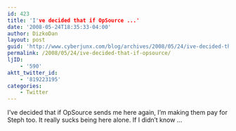 ```yaml
---
id: 423
title: 'I've decided that if OpSource ...'
date: '2008-05-24T18:35:33-04:00'
author: DizkoDan
layout: post
guid: 'http://www.cyberjunx.com/blog/archives/2008/05/24/ive-decided-that-if-opsource/'
permalink: /2008/05/24/ive-decided-that-if-opsource/
ljID:
    - '590'
aktt_twitter_id:
    - '819223195'
categories:
    - Twitter
---
```


I’ve decided that if OpSource sends me here again, I’m making them pay for Steph too. It really sucks being here alone. If I didn’t know …